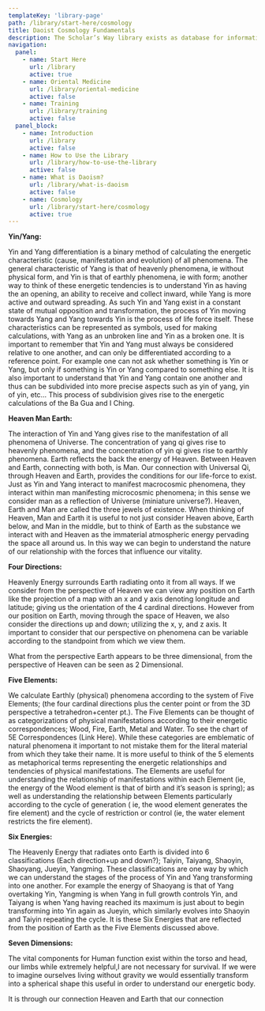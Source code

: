 ```yaml
---
templateKey: 'library-page'
path: /library/start-here/cosmology
title: Daoist Cosmology Fundamentals
description: The Scholar’s Way library exists as database for information on our perspective and practice of medicinal, martial, and meditative arts (sciences); rooted in traditional wisdom and made accessible for contemporary students.
navigation: 
  panel:
    - name: Start Here
      url: /library
      active: true
    - name: Oriental Medicine
      url: /library/oriental-medicine
      active: false
    - name: Training
      url: /library/training
      active: false
  panel_block:
    - name: Introduction
      url: /library
      active: false
    - name: How to Use the Library
      url: /library/how-to-use-the-library 
      active: false
    - name: What is Daoism?
      url: /library/what-is-daoism
      active: false
    - name: Cosmology 
      url: /library/start-here/cosmology      
      active: true
---
```


<!-- ### Welcome message will be here in html markup  -->

**Yin/Yang:**

Yin and Yang differentiation is a binary method of calculating the energetic characteristic (cause, manifestation and evolution) of all phenomena. The general characteristic of Yang is that of heavenly phenomena, ie without physical form, and Yin is that of earthly phenomena, ie with form; another way to think of these energetic tendencies is to understand Yin as having the an opening, an ability to receive and collect inward, while Yang is more active and outward spreading. As such Yin and Yang exist in a constant state of mutual opposition and transformation, the process of Yin moving towards Yang and Yang towards Yin is the process of life force itself. These characteristics can be represented as symbols, used for making calculations, with Yang as an unbroken line and Yin as a broken one. It is important to remember that Yin and Yang must always be considered relative to one another, and can only be differentiated according to a reference point. For example one can not ask whether something is Yin or Yang, but only if something is Yin or Yang compared to something else. It is also important to understand that Yin and Yang contain one another and thus can be subdivided into more precise aspects such as yin of yang, yin of yin, etc… This process of subdivision gives rise to the energetic calculations of the Ba Gua and I Ching.

**Heaven Man Earth:**

The interaction of Yin and Yang gives rise to the manifestation of all phenomena of Universe. The concentration of yang qi gives rise to heavenly phenomena, and the concentration of yin qi gives rise to earthly phenomena. Earth reflects the back the energy of Heaven. Between Heaven and Earth, connecting with both, is Man. Our connection with Universal Qi, through Heaven and Earth, provides the conditions for our life-force to exist. Just as Yin and Yang interact to manifest macrocosmic phenomena, they interact within man manifesting microcosmic phenomena; in this sense we consider man as a reflection of Universe (miniature universe?). Heaven, Earth and Man are called the three jewels of existence. When thinking of Heaven, Man and Earth it is useful to not just consider Heaven above, Earth below, and Man in the middle, but to think of Earth as the substance we interact with and Heaven as the immaterial atmospheric energy pervading the space all around us. In this way we can begin to understand the nature of our relationship with the forces that influence our vitality.

**Four Directions:**

Heavenly Energy surrounds Earth radiating onto it from all ways. If we consider from the perspective of Heaven we can view any position on Earth like the projection of a map with an x and y axis denoting longitude and latitude; giving us the orientation of the 4 cardinal directions. However from our position on Earth, moving through the space of Heaven, we also consider the directions up and down; utilizing the x, y, and z axis. It important to consider that our perspective on phenomena can be variable according to the standpoint from which we view them.

What from the perspective Earth appears to be three dimensional, from the perspective of Heaven can be seen as 2 Dimensional.

**Five Elements:**

We calculate Earthly (physical) phenomena according to the system of Five Elements; (the four cardinal directions plus the center point or from the 3D perspective a tetrahedron+center pt.). The Five Elements can be thought of as categorizations of physical manifestations according to their energetic correspondences; Wood, Fire, Earth, Metal and Water. To see the chart of 5E Correspondences (Link Here). While these categories are emblematic of natural phenomena it important to not mistake them for the literal material from which they take their name. It is more useful to think of the 5 elements as metaphorical terms representing the energetic relationships and tendencies of physical manifestations. The Elements are useful for understanding the relationship of manifestations within each Element (ie, the energy of the Wood element is that of birth and it’s season is spring); as well as understanding the relationship between Elements particularly according to the cycle of generation ( ie, the wood element generates the fire element) and the cycle of restriction or control (ie, the water element restricts the fire element).

**Six Energies:**

The Heavenly Energy that radiates onto Earth is divided into 6 classifications (Each direction+up and down?); Taiyin, Taiyang, Shaoyin, Shaoyang, Jueyin, Yangming. These classifications are one way by which we can understand the stages of the process of Yin and Yang transforming into one another. For example the energy of Shaoyang is that of Yang overtaking Yin, Yangming is when Yang in full growth controls Yin, and Taiyang is when Yang having reached its maximum is just about to begin transforming into Yin again as Jueyin, which similarly evolves into Shaoyin and Taiyin repeating the cycle. It is these Six Energies that are reflected from the position of Earth as the Five Elements discussed above.

**Seven Dimensions:**

The vital components for Human function exist within the torso and head, our limbs while extremely helpful,l are not necessary for survival. If we were to imagine ourselves living without gravity we would essentially transform into a spherical shape this useful in order to understand our energetic body.

It is through our connection Heaven and Earth that our connection